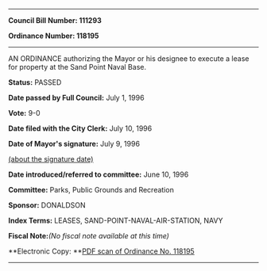 

********

**Council Bill Number: 111293**
   
**Ordinance Number: 118195**
********

 AN ORDINANCE authorizing the Mayor or his designee to execute a lease for property at the Sand Point Naval Base.

**Status:** PASSED
   
**Date passed by Full Council:** July 1, 1996
   
**Vote:** 9-0
   
**Date filed with the City Clerk:** July 10, 1996
   
**Date of Mayor's signature:** July 9, 1996
   
[(about the signature date)](/~public/approvaldate.htm)
   
   
   
**Date introduced/referred to committee:** June 10, 1996
   
**Committee:** Parks, Public Grounds and Recreation
   
**Sponsor:** DONALDSON
   
   
**Index Terms:** LEASES, SAND-POINT-NAVAL-AIR-STATION, NAVY

**Fiscal Note:**_(No fiscal note available at this time)_

**Electronic Copy: **[PDF scan of Ordinance No. 118195](/~archives/Ordinances/Ord_118195.pdf)

********

